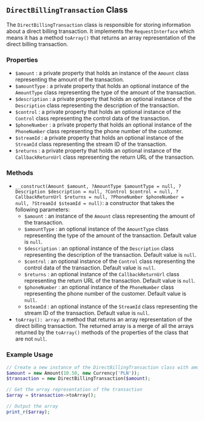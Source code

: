 ## `DirectBillingTransaction` Class

The `DirectBillingTransaction` class is responsible for storing information about a direct billing transaction. It implements the `RequestInterface` which means it has a method `toArray()` that returns an array representation of the direct billing transaction.

### Properties

- `$amount` : a private property that holds an instance of the `Amount` class representing the amount of the transaction.
- `$amountType` : a private property that holds an optional instance of the `AmountType` class representing the type of the amount of the transaction.
- `$description` : a private property that holds an optional instance of the `Description` class representing the description of the transaction.
- `$control` : a private property that holds an optional instance of the `Control` class representing the control data of the transaction.
- `$phoneNumber` : a private property that holds an optional instance of the `PhoneNumber` class representing the phone number of the customer.
- `$streamId` : a private property that holds an optional instance of the `StreamId` class representing the stream ID of the transaction.
- `$returns` : a private property that holds an optional instance of the `CallbackReturnUrl` class representing the return URL of the transaction.

### Methods

- `__construct(Amount $amount, ?AmountType $amountType = null, ?Description $description = null, ?Control $control = null, ?CallbackReturnUrl $returns = null, ?PhoneNumber $phoneNumber = null, ?StreamId $steamId = null)`: a constructor that takes the following parameters:
    - `$amount` : an instance of the `Amount` class representing the amount of the transaction.
    - `$amountType` : an optional instance of the `AmountType` class representing the type of the amount of the transaction. Default value is `null`.
    - `$description` : an optional instance of the `Description` class representing the description of the transaction. Default value is `null`.
    - `$control` : an optional instance of the `Control` class representing the control data of the transaction. Default value is `null`.
    - `$returns` : an optional instance of the `CallbackReturnUrl` class representing the return URL of the transaction. Default value is `null`.
    - `$phoneNumber` : an optional instance of the `PhoneNumber` class representing the phone number of the customer. Default value is `null`.
    - `$steamId` : an optional instance of the `StreamId` class representing the stream ID of the transaction. Default value is `null`.
- `toArray(): array`: a method that returns an array representation of the direct billing transaction. The returned array is a merge of all the arrays returned by the `toArray()` methods of the properties of the class that are not `null`.

### Example Usage

```php
// Create a new instance of the DirectBillingTransaction class with amount 10.50 PLN
$amount = new Amount(10.50, new Currency('PLN'));
$transaction = new DirectBillingTransaction($amount);

// Get the array representation of the transaction
$array = $transaction->toArray();

// Output the array
print_r($array);
```